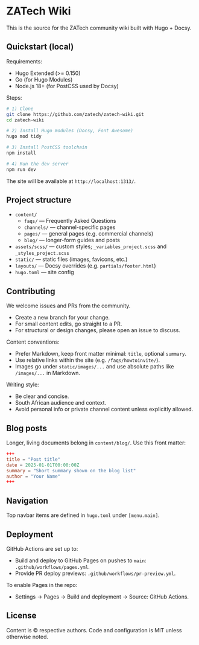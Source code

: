 # ZATech Wiki

This is the source for the ZATech community wiki built with Hugo + Docsy.

## Quickstart (local)

Requirements:
- Hugo Extended (>= 0.150)
- Go (for Hugo Modules)
- Node.js 18+ (for PostCSS used by Docsy)

Steps:
```bash
# 1) Clone
git clone https://github.com/zatech/zatech-wiki.git
cd zatech-wiki

# 2) Install Hugo modules (Docsy, Font Awesome)
hugo mod tidy

# 3) Install PostCSS toolchain
npm install

# 4) Run the dev server
npm run dev
```

The site will be available at `http://localhost:1313/`.

## Project structure

- `content/`
  - `faqs/` — Frequently Asked Questions
  - `channels/` — channel-specific pages
  - `pages/` — general pages (e.g. commercial channels)
  - `blog/` — longer-form guides and posts
- `assets/scss/` — custom styles; `_variables_project.scss` and `_styles_project.scss`
- `static/` — static files (images, favicons, etc.)
- `layouts/` — Docsy overrides (e.g. `partials/footer.html`)
- `hugo.toml` — site config

## Contributing

We welcome issues and PRs from the community.

- Create a new branch for your change.
- For small content edits, go straight to a PR.
- For structural or design changes, please open an issue to discuss.

Content conventions:
- Prefer Markdown, keep front matter minimal: `title`, optional `summary`.
- Use relative links within the site (e.g. `/faqs/howtoinvite/`).
- Images go under `static/images/...` and use absolute paths like `/images/...` in Markdown.

Writing style:
- Be clear and concise.
- South African audience and context.
- Avoid personal info or private channel content unless explicitly allowed.

## Blog posts

Longer, living documents belong in `content/blog/`. Use this front matter:
```toml
+++
title = "Post title"
date = 2025-01-01T00:00:00Z
summary = "Short summary shown on the blog list"
author = "Your Name"
+++
```

## Navigation

Top navbar items are defined in `hugo.toml` under `[menu.main]`.

## Deployment

GitHub Actions are set up to:
- Build and deploy to GitHub Pages on pushes to `main`: `.github/workflows/pages.yml`.
- Provide PR deploy previews: `.github/workflows/pr-preview.yml`.

To enable Pages in the repo:
- Settings → Pages → Build and deployment → Source: GitHub Actions.

## License

Content is © respective authors. Code and configuration is MIT unless otherwise noted.
